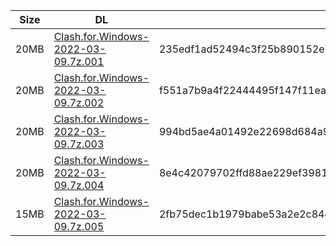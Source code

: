 |    Size   |     DL  | sha512sum |
|  ---  |  ---  |  ---  |
| 20MB | [Clash.for.Windows-2022-03-09.7z.001](https://cdn.jsdelivr.net/gh/appleians/cfw_intel@main/Clash.for.Windows-2022-03-09.7z.001) | 235edf1ad52494c3f25b890152ebb1d0b6f3db194b43512741217f1b1c98b24acf04cb2be74bb58cfbb7456a7c4bd93dc36ee1ab5fdb8841e7ebdcfbd2a83eac |
| 20MB | [Clash.for.Windows-2022-03-09.7z.002](https://cdn.jsdelivr.net/gh/appleians/cfw_intel@main/Clash.for.Windows-2022-03-09.7z.002) | f551a7b9a4f22444495f147f11ea115192d77297edca578408bfe06e03b16d4a01099f967d92f67f2e543c3ba1768772349079d6e4942307ade24202acf52641 |
| 20MB | [Clash.for.Windows-2022-03-09.7z.003](https://cdn.jsdelivr.net/gh/appleians/cfw_intel@main/Clash.for.Windows-2022-03-09.7z.003) | 994bd5ae4a01492e22698d684a953132ddbd07b378b463dfd75e3e0b754e10ae45725fa8c5bae53206737cdd4000d648775ec5fb0200c50ab18923ec2a6911d4 |
| 20MB | [Clash.for.Windows-2022-03-09.7z.004](https://cdn.jsdelivr.net/gh/appleians/cfw_intel@main/Clash.for.Windows-2022-03-09.7z.004) | 8e4c42079702ffd88ae229ef398184e157e89c5ee2e9436338e950824841f906616d1c071cae37467f2fae7bbd91cea2c65a39c56578959f1b8a01b09bc0a8b8 |
| 15MB | [Clash.for.Windows-2022-03-09.7z.005](https://cdn.jsdelivr.net/gh/appleians/cfw_intel@main/Clash.for.Windows-2022-03-09.7z.005) | 2fb75dec1b1979babe53a2e2c84c883029946713eb4d15bba945f1bf175ba539b14fc91bed01d2eb81291b6242655ed0273c95066e8743366161966f47bd4997 |
